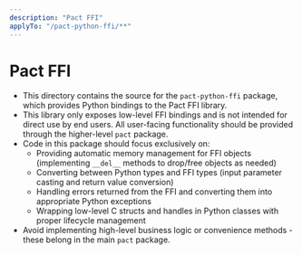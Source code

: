 ```yaml
---
description: "Pact FFI"
applyTo: "/pact-python-ffi/**"
---
```


# Pact FFI

-   This directory contains the source for the `pact-python-ffi` package, which provides Python bindings to the Pact FFI library.
-   This library only exposes low-level FFI bindings and is not intended for direct use by end users. All user-facing functionality should be provided through the higher-level `pact` package.
-   Code in this package should focus exclusively on:
    -   Providing automatic memory management for FFI objects (implementing `__del__` methods to drop/free objects as needed)
    -   Converting between Python types and FFI types (input parameter casting and return value conversion)
    -   Handling errors returned from the FFI and converting them into appropriate Python exceptions
    -   Wrapping low-level C structs and handles in Python classes with proper lifecycle management
-   Avoid implementing high-level business logic or convenience methods - these belong in the main `pact` package.
